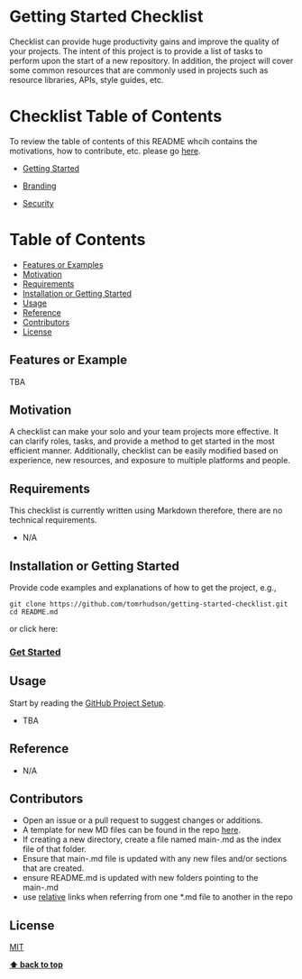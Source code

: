 # Getting Started Checklist

Checklist can provide huge productivity gains and improve the quality of your projects. The intent of this project is to
provide a list of tasks to perform upon the start of a new repository. In addition, the project will cover some common resources that are commonly used in projects such as resource libraries, APIs, style guides, etc.

# Checklist Table of Contents
To review the table of contents of this README whcih contains the motivations,
how to contribute, etc. please go [here](#table-of-contents).


+ [Getting Started](/getting-started/main-github.md)

+ [Branding](/branding/main-branding.md)
+ [Security](/security/main-security.md)

# Table of Contents

+ [Features or Examples](#features-or-example)
+ [Motivation](#motivation)
+ [Requirements](#requirements)
+ [Installation or Getting Started](#Installation-or-Getting-Started)
+ [Usage](#usage)
+ [Reference](#Reference)
+ [Contributors](#Contributors)
+ [License](#License)

## Features or Example

TBA

## Motivation

A checklist can make your solo and your team projects more effective. It can clarify roles, tasks, and provide a method to
get started in the most efficient manner. Additionally, checklist can be easily modified based on experience, new resources, and
exposure to multiple platforms and people.

## Requirements

This checklist is currently written using Markdown therefore, there are no technical requirements.
+ N/A

## Installation or Getting Started

Provide code examples and explanations of how to get the project, e.g.,

	git clone https://github.com/tomrhudson/getting-started-checklist.git
    cd README.md

or click here:
### [Get Started](/getting-started/main-github.md)

## Usage

Start by reading the [GitHub Project Setup](/getting-started/main-github.md).

+ TBA

## Reference

+ N/A

## Contributors

+ Open an issue or a pull request to suggest changes or additions.
+ A template for new MD files can be found in the repo [here](/template.md).
+ If creating a new directory, create a file named main-<folder>.md as the index
  file of that folder.
+ Ensure that main-<folder>.md file is updated with any new files and/or sections
  that are created.
+ ensure README.md is updated with new folders pointing to the main-<folder>.md
+ use [relative](https://github.blog/2013-01-31-relative-links-in-markup-files/) links when referring from one *.md file to another in the repo

## License

[MIT](https://github.com/tomrhudson/getting-started-checklist/blob/master/LICENSE)

**[⬆ back to top](#table-of-contents)**
